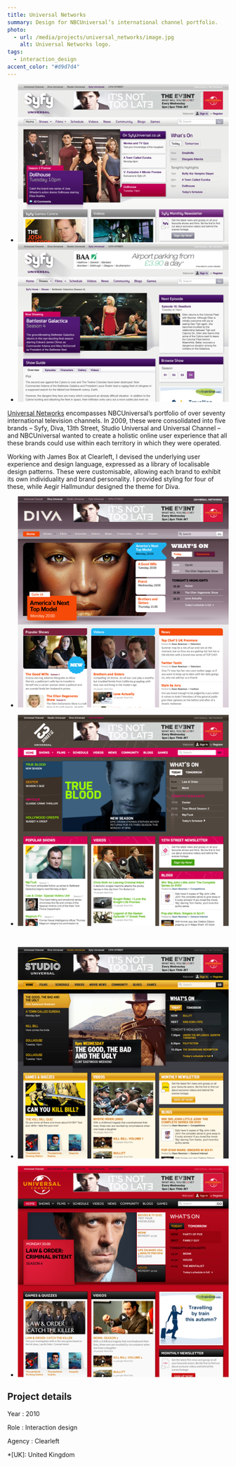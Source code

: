 ```yaml
---
title: Universal Networks
summary: Design for NBCUniversal’s international channel portfolio.
photo:
  - url: /media/projects/universal_networks/image.jpg
    alt: Universal Networks logo.
tags:
  - interaction_design
accent_color: "#d9d7d4"
---
```


- ![Syfy home page.](/media/projects/universal_networks/syfy_homepage.png#screenshot)
- ![Syfy show page.](/media/projects/universal_networks/syfy_showpage.png#screenshot)

[Universal Networks][1] encompasses NBCUniversal’s portfolio of over seventy international television channels. In 2009, these were consolidated into five brands – Syfy, Diva, 13th Street, Studio Universal and Universal Channel – and NBCUniversal wanted to create a holistic online user experience that all these brands could use within each territory in which they were operated.

Working with James Box at Clearleft, I devised the underlying user experience and design language, expressed as a library of localisable design patterns. These were customisable, allowing each brand to exhibit its own individuality and brand personality. I provided styling for four of these, while Aegir Hallmundur designed the theme for Diva.

- ![Diva home page.](/media/projects/universal_networks/diva.png#screenshot "Diva.")

- ![13th Street Universal home page.](/media/projects/universal_networks/13th_street.png#screenshot "13th Street Universal.")

&nbsp;

- ![Studio Universal home page.](/media/projects/universal_networks/studio.png#screenshot "Studio Universal.")

- ![Universal Channel home page.](/media/projects/universal_networks/universal_channel.png#screenshot "Universal Channel.")

## Project details

Year
: 2010

Role
: Interaction design

Agency
: Clearleft

[1]: https://en.wikipedia.org/wiki/NBCUniversal_International_Networks

*[UK]: United Kingdom
